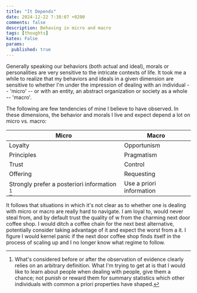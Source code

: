 ```yaml
---
title: "It Depends"
date: 2024-12-22 7:38:07 +0200
comments: false
description: Behaving in micro and macro
tags: [thoughts]
katex: False
params:
  published: true
---
```


Generally speaking our behaviors (both actual and ideal), morals or personalities are very sensitive to the intricate contexts of life.
It took me a while to realize that my behaviors and ideals in a given dimension are sensitive to whether I'm under the impression of dealing
with an individual -- 'micro' -- or with an entity, an abstract organization or society as a whole -- 'macro'.

The following are few tendencies of mine I believe to have observed. In these dimensions, the behavior and morals I live and expect depend a lot on micro vs. macro:

| Micro                                         | Macro                    |
|-----------------------------------------------|--------------------------|
| Loyalty                                       | Opportunism              |
| Principles                                    | Pragmatism               |
| Trust                                         | Control                  |
| Offering                                      | Requesting               |
| Strongly prefer a posteriori information [^0] | Use a priori information |

It follows that situations in which it's not clear as to whether one is dealing with micro or macro are really hard to navigate. I am loyal to, would never steal from, and by default trust the quality of w from the charming next door coffee shop. I would ditch a coffee chain for the next best alternative, potentially consider taking advantage of it and expect the worst from a it. I figure I would kernel panic if the next door coffee shop finds itself in the process of scaling up and I no longer know what regime to follow.

[^0]: What's considered before or after the observation of evidence clearly relies on an arbitrary definition. What I'm trying to get at is that I would like to learn about people when dealing with people, give them a chance; not punish or reward them for summary statistics which other individuals with common a priori properties have shaped.
